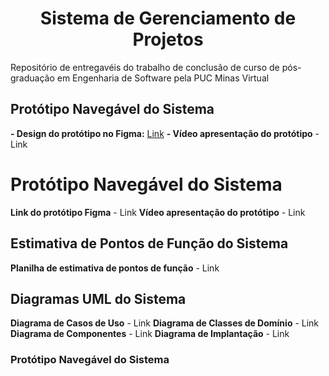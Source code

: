 <h1 align="center">Sistema de Gerenciamento de Projetos</h1>
Repositório de entregavéis do trabalho de conclusão de curso de pós-graduação em Engenharia de Software pela PUC Minas Virtual

## Protótipo Navegável do Sistema
**- Design do protótipo no Figma:** [Link](https://www.figma.com/file/aTq5ufQWaEH33ZucETqkxQ/Sistema-de-Gest%C3%A3o-de-Projetos---TCC?node-id=0%3A1 "Link")
**- Vídeo apresentação do protótipo** - Link









Protótipo Navegável do Sistema
=================
**Link do protótipo Figma** - Link
**Vídeo apresentação do protótipo** - Link

## Estimativa de Pontos de Função do Sistema
**Planilha de estimativa de pontos de função** - Link

## Diagramas UML do Sistema
**Diagrama de Casos de Uso** - Link
**Diagrama de Classes de Domínio** - Link
**Diagrama de Componentes** - Link
**Diagrama de Implantação** - Link
<div align="center" id="implantacao-uml">
   <h3 align="left">Protótipo Navegável do Sistema</h3>
</div>
